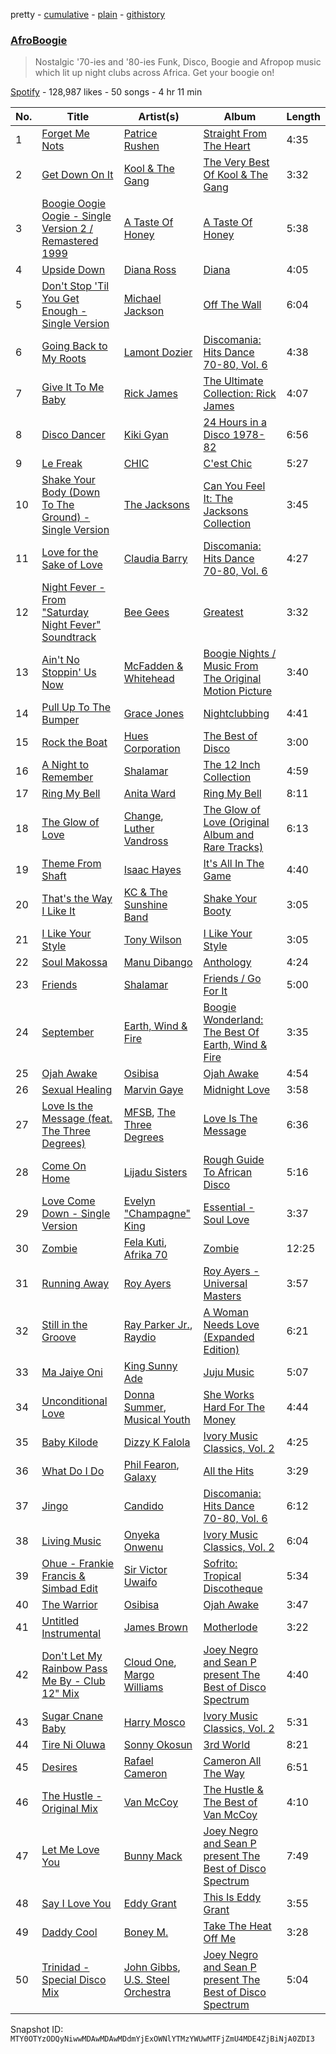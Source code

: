 pretty - [cumulative](/playlists/cumulative/37i9dQZF1DWT6pI50XnTRh.md) - [plain](/playlists/plain/37i9dQZF1DWT6pI50XnTRh) - [githistory](https://github.githistory.xyz/mackorone/spotify-playlist-archive/blob/main/playlists/plain/37i9dQZF1DWT6pI50XnTRh)

### [AfroBoogie](https://open.spotify.com/playlist/37i9dQZF1DWT6pI50XnTRh)

> Nostalgic '70\-ies and '80\-ies Funk, Disco, Boogie and Afropop music which lit up night clubs across Africa\. Get your boogie on!

[Spotify](https://open.spotify.com/user/spotify) - 128,987 likes - 50 songs - 4 hr 11 min

| No. | Title | Artist(s) | Album | Length |
|---|---|---|---|---|
| 1 | [Forget Me Nots](https://open.spotify.com/track/6PUJEckAKg4Mp47VFZxdpJ) | [Patrice Rushen](https://open.spotify.com/artist/1mNnxxnPfHQDOkFjnZmdkc) | [Straight From The Heart](https://open.spotify.com/album/1dg9hbbh8cn9GjV4YYZ6Py) | 4:35 |
| 2 | [Get Down On It](https://open.spotify.com/track/4cdOa74e9tBGA6FaVT5mgc) | [Kool & The Gang](https://open.spotify.com/artist/3VNITwohbvU5Wuy5PC6dsI) | [The Very Best Of Kool & The Gang](https://open.spotify.com/album/7kHRfUycADjHtr01YFXSOp) | 3:32 |
| 3 | [Boogie Oogie Oogie \- Single Version 2 / Remastered 1999](https://open.spotify.com/track/0y0QpmcF1G3F79rjk3fjUx) | [A Taste Of Honey](https://open.spotify.com/artist/1ii6e2pv8VIRwnTER71rMl) | [A Taste Of Honey](https://open.spotify.com/album/2WDP1yNTx3cBR9LBE4Ribh) | 5:38 |
| 4 | [Upside Down](https://open.spotify.com/track/3pbtBomO4Zt5gGiqsYeiBH) | [Diana Ross](https://open.spotify.com/artist/3MdG05syQeRYPPcClLaUGl) | [Diana](https://open.spotify.com/album/3zgDLoVcpVGfFbDZJf3uHI) | 4:05 |
| 5 | [Don't Stop 'Til You Get Enough \- Single Version](https://open.spotify.com/track/2ThA2HEEfcn47HPh210woX) | [Michael Jackson](https://open.spotify.com/artist/3fMbdgg4jU18AjLCKBhRSm) | [Off The Wall](https://open.spotify.com/album/4c4zsGZwtoTXOPGlDXTmw8) | 6:04 |
| 6 | [Going Back to My Roots](https://open.spotify.com/track/3Ls5qhpvs46HkG12xCh3bD) | [Lamont Dozier](https://open.spotify.com/artist/6Dpx8fRtNa9CEORHIiBQTG) | [Discomania: Hits Dance 70\-80, Vol\. 6](https://open.spotify.com/album/2lEVsqT80Q3vnYlRkUEZ1d) | 4:38 |
| 7 | [Give It To Me Baby](https://open.spotify.com/track/6DX92TuMqOKe0h9vLJIPeg) | [Rick James](https://open.spotify.com/artist/0FrpdcVlJQqibaz5HfBUrL) | [The Ultimate Collection: Rick James](https://open.spotify.com/album/6x0jfRMzkqtHctONFDnOwI) | 4:07 |
| 8 | [Disco Dancer](https://open.spotify.com/track/1np1H7mh6iUZhdBhkh3QIo) | [Kiki Gyan](https://open.spotify.com/artist/4lxYjU4q6B1KoDJOvNXzQy) | [24 Hours in a Disco 1978\-82](https://open.spotify.com/album/2f2AauWieTBpHDodyHYOcB) | 6:56 |
| 9 | [Le Freak](https://open.spotify.com/track/28NBmftocOzTPEb6OYA9fW) | [CHIC](https://open.spotify.com/artist/0Xf8oDAJYd2D0k3NLI19OV) | [C'est Chic](https://open.spotify.com/album/2KSmpFuIe2nOYYVgA7oa9o) | 5:27 |
| 10 | [Shake Your Body \(Down To The Ground\) \- Single Version](https://open.spotify.com/track/6yhVPXKXRblL2T4jFfz7mw) | [The Jacksons](https://open.spotify.com/artist/2yrbLiuBmc9j81lTX3XUuI) | [Can You Feel It: The Jacksons Collection](https://open.spotify.com/album/2CvbITS0dlUwUtXoWD4OwS) | 3:45 |
| 11 | [Love for the Sake of Love](https://open.spotify.com/track/3XfO4iKlM7fdoiJ4uz1wku) | [Claudia Barry](https://open.spotify.com/artist/5Y4hAdGj1mciEktS39vJYN) | [Discomania: Hits Dance 70\-80, Vol\. 6](https://open.spotify.com/album/2lEVsqT80Q3vnYlRkUEZ1d) | 4:27 |
| 12 | [Night Fever \- From "Saturday Night Fever" Soundtrack](https://open.spotify.com/track/5KgbyD2lQQlIupAaPjgiXg) | [Bee Gees](https://open.spotify.com/artist/1LZEQNv7sE11VDY3SdxQeN) | [Greatest](https://open.spotify.com/album/5YHZaCxCuuK81h4Fimb9rT) | 3:32 |
| 13 | [Ain't No Stoppin' Us Now](https://open.spotify.com/track/6EOdY7I7Xm1vPP1cyaGbWZ) | [McFadden & Whitehead](https://open.spotify.com/artist/3iQM78Xg0wJnGZhgVNLPmY) | [Boogie Nights / Music From The Original Motion Picture](https://open.spotify.com/album/4HUntZg0YV0qCvRxmIhq2U) | 3:40 |
| 14 | [Pull Up To The Bumper](https://open.spotify.com/track/28aRF5Qb0TBKFFa0KIsufd) | [Grace Jones](https://open.spotify.com/artist/2f9ZiYA2ic1r1voObUimdd) | [Nightclubbing](https://open.spotify.com/album/33i9WgfiYnTAlIsD06wkAF) | 4:41 |
| 15 | [Rock the Boat](https://open.spotify.com/track/2I6Jfs4VsWwpo3SI0yMEVz) | [Hues Corporation](https://open.spotify.com/artist/6PpGPIrFf3LM7Q77eR4Bts) | [The Best of Disco](https://open.spotify.com/album/0Um71BYb1Zl8Oa6vSvn2ox) | 3:00 |
| 16 | [A Night to Remember](https://open.spotify.com/track/2xsXNMfcKLQxL5sQq4v7gH) | [Shalamar](https://open.spotify.com/artist/3REpOYo13YkVj1dFzda12A) | [The 12 Inch Collection](https://open.spotify.com/album/3sY9MPqUb0mSj1sujVdLZc) | 4:59 |
| 17 | [Ring My Bell](https://open.spotify.com/track/1X4gWy941yRMvafHs4n2sQ) | [Anita Ward](https://open.spotify.com/artist/3Dd6jD1AApgtNoU6SJWR7P) | [Ring My Bell](https://open.spotify.com/album/1qm0mAhoy0tF7PUMX8coE0) | 8:11 |
| 18 | [The Glow of Love](https://open.spotify.com/track/6w9g12jpHCPCuvYVX7vLLG) | [Change](https://open.spotify.com/artist/2fJ2vi4PUSxyvYaeq0FTbE), [Luther Vandross](https://open.spotify.com/artist/19y5MFBH7gohEdGwKM7QsP) | [The Glow of Love \(Original Album and Rare Tracks\)](https://open.spotify.com/album/5AWDEEdFf7ab4X6HpfxLye) | 6:13 |
| 19 | [Theme From Shaft](https://open.spotify.com/track/1VLLADzAWGr1IoeMPDLNDL) | [Isaac Hayes](https://open.spotify.com/artist/3IKV7o6WPphDB7cCWXaG3E) | [It's All In The Game](https://open.spotify.com/album/5ZMT0oGy8gXbBIxMY9q4ZW) | 4:40 |
| 20 | [That's the Way I Like It](https://open.spotify.com/track/6q4WNR2hLjy57WkJ6kdUci) | [KC & The Sunshine Band](https://open.spotify.com/artist/3mQBpAOMWYqAZyxtyeo4Lo) | [Shake Your Booty](https://open.spotify.com/album/2BJL2ppNKnjuuYYzyrKVMT) | 3:05 |
| 21 | [I Like Your Style](https://open.spotify.com/track/7b0bir8Z4KyyBwQfBIjmYY) | [Tony Wilson](https://open.spotify.com/artist/3nwZKsmOiJjn7x0fS3L5ZR) | [I Like Your Style](https://open.spotify.com/album/3N9BeN0UCTwyHADo59PI0g) | 3:05 |
| 22 | [Soul Makossa](https://open.spotify.com/track/4JaOd0NUBTckYFZMguuY7M) | [Manu Dibango](https://open.spotify.com/artist/30UIjoCGuL3Fa5BOc3ayNW) | [Anthology](https://open.spotify.com/album/7uA2tEXRCXua5P7rcpEWLa) | 4:24 |
| 23 | [Friends](https://open.spotify.com/track/6TzkJUYcxbSHMiVYz3HpKl) | [Shalamar](https://open.spotify.com/artist/3REpOYo13YkVj1dFzda12A) | [Friends / Go For It](https://open.spotify.com/album/39jaUqZfh7YUgQnemcgnXF) | 5:00 |
| 24 | [September](https://open.spotify.com/track/5hHm4e3dYYduLfxPnOY1TA) | [Earth, Wind & Fire](https://open.spotify.com/artist/4QQgXkCYTt3BlENzhyNETg) | [Boogie Wonderland: The Best Of Earth, Wind & Fire](https://open.spotify.com/album/0jk3NWc3eDE2X2i0B3p8lb) | 3:35 |
| 25 | [Ojah Awake](https://open.spotify.com/track/5XRkdF0BOrqlN3jV0pYNhy) | [Osibisa](https://open.spotify.com/artist/12X85dtebfc7JTZ8iMBT2o) | [Ojah Awake](https://open.spotify.com/album/4LK4xmWEuNYYEn5oPrQUpD) | 4:54 |
| 26 | [Sexual Healing](https://open.spotify.com/track/3VZmChrnVW8JK6ano4gSED) | [Marvin Gaye](https://open.spotify.com/artist/3koiLjNrgRTNbOwViDipeA) | [Midnight Love](https://open.spotify.com/album/3gPlX9Zs3tXZZKNCyoOkSm) | 3:58 |
| 27 | [Love Is the Message \(feat\. The Three Degrees\)](https://open.spotify.com/track/7jPcmkRtO3BPBEAA9Q58AN) | [MFSB](https://open.spotify.com/artist/2mknvtcck8i82nKxDPDibv), [The Three Degrees](https://open.spotify.com/artist/2zpFG5cvw00QmrYTUsjApa) | [Love Is The Message](https://open.spotify.com/album/6x6beV2H3fTTL2ovxA3iVQ) | 6:36 |
| 28 | [Come On Home](https://open.spotify.com/track/7wX5tZpq0G7BGhKfl4Dmlx) | [Lijadu Sisters](https://open.spotify.com/artist/1iElGdidl4zFXOpaaem4wZ) | [Rough Guide To African Disco](https://open.spotify.com/album/0S10kevURt2TwJ2ZUcKRSM) | 5:16 |
| 29 | [Love Come Down \- Single Version](https://open.spotify.com/track/3ZpSFamHHJE4kL59IePR7P) | [Evelyn "Champagne" King](https://open.spotify.com/artist/4JCt4xrbbBB9blkKwNlcJ7) | [Essential \- Soul Love](https://open.spotify.com/album/7LNiJbdcg604Tfr5revoL6) | 3:37 |
| 30 | [Zombie](https://open.spotify.com/track/11GDQVqIEKAB4QKOcIVOvG) | [Fela Kuti](https://open.spotify.com/artist/5CG9X521RDFWCuAhlo6QoR), [Afrika 70](https://open.spotify.com/artist/5lhLOXDLaw0yjEXd6xTasV) | [Zombie](https://open.spotify.com/album/4CGGf13zt9Jva2ia4CKQi6) | 12:25 |
| 31 | [Running Away](https://open.spotify.com/track/42kFGNfCDZQWnql4rSiKhT) | [Roy Ayers](https://open.spotify.com/artist/6R9Mv0bgGE4Tqxna1q5Mrj) | [Roy Ayers \- Universal Masters](https://open.spotify.com/album/5xO3QmYfDvMSR5UQtlXmy5) | 3:57 |
| 32 | [Still in the Groove](https://open.spotify.com/track/4AaB8loejHKcwAQN0MT72B) | [Ray Parker Jr.](https://open.spotify.com/artist/0NyzfcGDZZ6GM25EBG9BYK), [Raydio](https://open.spotify.com/artist/1VQ7baxc9Okx2YuRnpKMMR) | [A Woman Needs Love \(Expanded Edition\)](https://open.spotify.com/album/38993ejU6at3J4b0fxIien) | 6:21 |
| 33 | [Ma Jaiye Oni](https://open.spotify.com/track/47ZKAaOco4DebMlGRzcvUn) | [King Sunny Ade](https://open.spotify.com/artist/0eatcjNWvGuDEPNnjgPNn1) | [Juju Music](https://open.spotify.com/album/4BsMW0J2DUx9R9fP5TAEYs) | 5:07 |
| 34 | [Unconditional Love](https://open.spotify.com/track/6rX8XrnLLIggn6ItYWnoMM) | [Donna Summer](https://open.spotify.com/artist/2eogQKWWoohI3BSnoG7E2U), [Musical Youth](https://open.spotify.com/artist/2CuzDPkRD6BJBvdWqCrt2I) | [She Works Hard For The Money](https://open.spotify.com/album/0x3qYJCMrhJPgi7hTqxEl2) | 4:44 |
| 35 | [Baby Kilode](https://open.spotify.com/track/0PYDivZavH4ndRJB6E5iUu) | [Dizzy K Falola](https://open.spotify.com/artist/4QebwA96fgRFgzeXzx9dmj) | [Ivory Music Classics, Vol\. 2](https://open.spotify.com/album/0Vhl9WUTA5hBUWy6L6MsmQ) | 4:25 |
| 36 | [What Do I Do](https://open.spotify.com/track/35VHx3LQugwKPSTEYKa4FM) | [Phil Fearon](https://open.spotify.com/artist/1UXbr4S5dk24DLPoEMxSJF), [Galaxy](https://open.spotify.com/artist/6ZQoOkrCsTU1L1imn5k8Mn) | [All the Hits](https://open.spotify.com/album/2id7AyzgbGuYmGOiYjeqJA) | 3:29 |
| 37 | [Jingo](https://open.spotify.com/track/1C9XAjzr0pd1yE76TD3FM3) | [Candido](https://open.spotify.com/artist/6PyAzOON3Toc5MPZrZMA5i) | [Discomania: Hits Dance 70\-80, Vol\. 6](https://open.spotify.com/album/2lEVsqT80Q3vnYlRkUEZ1d) | 6:12 |
| 38 | [Living Music](https://open.spotify.com/track/2e8OoF7KghSpQ1MdsX7sJd) | [Onyeka Onwenu](https://open.spotify.com/artist/0AsoglRr6rQ8DZEKWnBPz7) | [Ivory Music Classics, Vol\. 2](https://open.spotify.com/album/0Vhl9WUTA5hBUWy6L6MsmQ) | 6:04 |
| 39 | [Ohue \- Frankie Francis & Simbad Edit](https://open.spotify.com/track/0qrzPMBPV5A3l0vgsx5zQl) | [Sir Victor Uwaifo](https://open.spotify.com/artist/2hCi6vXJyyTG9szd63b4LU) | [Sofrito: Tropical Discotheque](https://open.spotify.com/album/1uugUCkc33jvhFUQ6KzAYt) | 5:34 |
| 40 | [The Warrior](https://open.spotify.com/track/1yRixw5ysrrgR8a2ZeU806) | [Osibisa](https://open.spotify.com/artist/12X85dtebfc7JTZ8iMBT2o) | [Ojah Awake](https://open.spotify.com/album/4LK4xmWEuNYYEn5oPrQUpD) | 3:47 |
| 41 | [Untitled Instrumental](https://open.spotify.com/track/53dy1Aa7owZ8d2z4zb34kK) | [James Brown](https://open.spotify.com/artist/7GaxyUddsPok8BuhxN6OUW) | [Motherlode](https://open.spotify.com/album/0QzFYyYt9RhN7mz2QzpwIb) | 3:22 |
| 42 | [Don't Let My Rainbow Pass Me By \- Club 12" Mix](https://open.spotify.com/track/62wMKfLBVI9UWaoXmaDRsS) | [Cloud One](https://open.spotify.com/artist/2B9FE4FTPCJ7W8DrF5wkve), [Margo Williams](https://open.spotify.com/artist/1EzQ066WkkULCd4TByuEqd) | [Joey Negro and Sean P present The Best of Disco Spectrum](https://open.spotify.com/album/4U62xyQiPH0CcBc5INVDK2) | 4:40 |
| 43 | [Sugar Cnane Baby](https://open.spotify.com/track/5kFPItOjyYqGrNnqsROU42) | [Harry Mosco](https://open.spotify.com/artist/5xRUMq2gshg8BfuXR7QFWl) | [Ivory Music Classics, Vol\. 2](https://open.spotify.com/album/0Vhl9WUTA5hBUWy6L6MsmQ) | 5:31 |
| 44 | [Tire Ni Oluwa](https://open.spotify.com/track/5uHK9zXW1KGWnw9fRYLyq0) | [Sonny Okosun](https://open.spotify.com/artist/4ksts9wd24Oj0ReBiegoXl) | [3rd World](https://open.spotify.com/album/5OaZVrFg7EniD0OoPY88fE) | 8:21 |
| 45 | [Desires](https://open.spotify.com/track/1BWnAnHrIjRsOb4F9xC0P7) | [Rafael Cameron](https://open.spotify.com/artist/12Kkris6XNRRceFq7WoTer) | [Cameron All The Way](https://open.spotify.com/album/0h58dYQtgHRiW9GQbBhmKY) | 6:51 |
| 46 | [The Hustle \- Original Mix](https://open.spotify.com/track/75PHqzep3Lf11sIYP5ps5q) | [Van McCoy](https://open.spotify.com/artist/0bShb58TO0fM5jOjXhB1WT) | [The Hustle & The Best of Van McCoy](https://open.spotify.com/album/0QdIm38ml7jHplmYOqazbF) | 4:10 |
| 47 | [Let Me Love You](https://open.spotify.com/track/2omcm8YdAMlVWcxhJo9tQG) | [Bunny Mack](https://open.spotify.com/artist/2JZu13wsOrKnWcYukpE1pQ) | [Joey Negro and Sean P present The Best of Disco Spectrum](https://open.spotify.com/album/4U62xyQiPH0CcBc5INVDK2) | 7:49 |
| 48 | [Say I Love You](https://open.spotify.com/track/6NkDS793oPRpIAjrAsKNAa) | [Eddy Grant](https://open.spotify.com/artist/6j2HWcd7z61iTLbi8eD0hA) | [This Is Eddy Grant](https://open.spotify.com/album/1GDajHPyvYM4YEUgKNusNX) | 3:55 |
| 49 | [Daddy Cool](https://open.spotify.com/track/3WMbD1OyfKuwWDWMNbPQ4g) | [Boney M.](https://open.spotify.com/artist/54R6Y0I7jGUCveDTtI21nb) | [Take The Heat Off Me](https://open.spotify.com/album/1KQUrny9y5zGpktF6hAGd4) | 3:28 |
| 50 | [Trinidad \- Special Disco Mix](https://open.spotify.com/track/4Qb0va1gzVonFxU7vghCfp) | [John Gibbs](https://open.spotify.com/artist/0sByuZOX52ihgJcBMs4i0a), [U.S\. Steel Orchestra](https://open.spotify.com/artist/3Rd64MZkwo6mAbERZVt1aR) | [Joey Negro and Sean P present The Best of Disco Spectrum](https://open.spotify.com/album/4U62xyQiPH0CcBc5INVDK2) | 5:04 |

Snapshot ID: `MTY0OTYzODQyNiwwMDAwMDAwMDdmYjExOWNlYTMzYWUwMTFjZmU4MDE4ZjBiNjA0ZDI3`